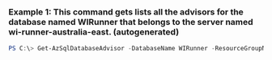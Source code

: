 ### Example 1: This command gets lists all the advisors for the database named WIRunner that belongs to the server named wi-runner-australia-east. (autogenerated)
```powershell
PS C:\> Get-AzSqlDatabaseAdvisor -DatabaseName WIRunner -ResourceGroupName WIRunnersProd -ServerName wi-runner-australia-east
```

